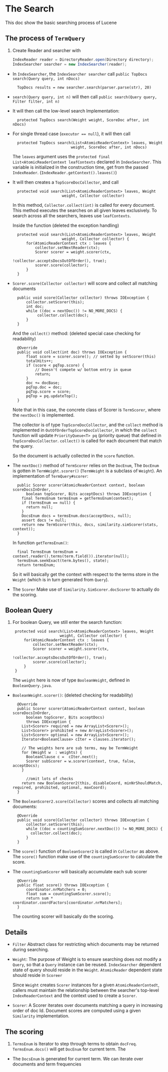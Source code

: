 # The Search
This doc show the basic searching process of Lucene

## The process of `TermQuery`
1. Create Reader and searcher with 

   ```Java
   IndexReader reader = DirectoryReader.open(Directory directory);
   IndexSearcher searcher = new IndexSearcher(reader);
   ```
* In `IndexSearcher`, the `IndexSearcher searcher` call `public TopDocs search(Query query, int nDocs)`

        TopDocs results = new searcher.search(parser.parse(str), 20)
* `search(Query query, int n)` will then call `public search(Query query,
  Filter filter, int n)`
* It will then call the low-level search Implementation:
        
        protected TopDocs search(Weight weight, ScoreDoc after, int nDocs)

* For single thread case (`executor == null`), it will then call 

        protected TopDocs search(List<AtomicReaderContext> leaves, Weight
                                weight, ScoreDoc after, int nDocs)

  The `leaves` argument uses the `protected final List<AtomicReaderContext
  leafContexts` declared in `IndexSearcher`. This variable is initialized
  in the construction time, get from the passed `IndexReader`.
  (`IndexReader.getContext().leaves()`)
* It will then creates a `TopScoreDocCollector`, and call 
        
        protected void search(List<AtomicReaderContext> leaves, Weight
                            weight, Collector collector)

  In this method, `Collector.collect(int)` is called for every document.
  This method executes the searches on all given leaves exclusively. To
  search across all the searchers, leaves use `leafContexts`.

  Inside the function (deleted the exception handling)

        protected void search(List<AtomicReaderContext> leaves, Weight
                            weight, Collector collector) {
            for(AtomicReaderContext ctx : leaves {
                collector.setNextReader(ctx);
                Scorer scorer = weight.scorer(ctx,
                                        !collector.acceptsDocsOutOfOrder(), true);
                scorer.score(collector);
            }
        }

* `Scorer.score(Collector collector)` will score and collect all matching
  documents

        public void score(Collector collector) throws IOException {
            collector.setScorer(this);
            int doc;
            while ((doc = nextDoc()) != NO_MORE_DOCS) {
                 collector.collect(doc);
            }
        }

    And the `collect()` method: (deleted special case checking for readability)
        
        @Override
        public void collect(int doc) throws IOException {
            float score = scorer.score(); // setted by setScorer(this)
            totalHits++;
            if (score < pqTop.score) {
                // Doesn't compete w/ bottom entry in queue
                return;
            }
            doc += docBase;
            pqTop.doc = doc;
            pqTop.score = score;
            pqTop = pq.updateTop();
        }

  Note that in this case, the concrete class of Scorer is `TermScorer`,
  where the `nextDoc()` is implemented. 

  The collector is of type `TopScoreDocCollector`, and the `collect`
  method is implemented in `OutOfOrderTopScoreDocCollector`, in which the
  `collect` function will update `PriorityQueue<T> pq` (priority queue) that defined in
  `TopScoreDocCollector`. `collect()` is called for each document that
  match the query.

  So the document is actually collected in the `score` function.

* The `nextDoc()` method of `TermScorer` relies on the
  `DocEnum`, The `DocEnum` is gotten in `TermWeight.scorer()`
  (`TermWeight` is a subclass of `Weight`). An
  implementation of `TermQuery#scorer`:
        
        public Scorer scorer(AtomicReaderContext context, boolean scoreDocsInOrder,
            boolean topScorer, Bits acceptDocs) throws IOException {
          final TermsEnum termsEnum = getTermsEnum(context);
          if (termsEnum == null) {
            return null;
          }
          DocsEnum docs = termsEnum.docs(acceptDocs, null);
          assert docs != null;
          return new TermScorer(this, docs, similarity.simScorer(stats, context));
        }

  In function `getTermsEnum()`:

        final TermsEnum termsEnum = context.reader().terms(term.field()).iterator(null);
        termsEnum.seekExact(term.bytes(), state);
        return termsEnum;
        
  So it will basically get the context with respect to the terms store in
  the `Weight` (which is in turn generated from `Query`).
* The `Scorer` Make use of `Similarity.SimScorer.docScorer` to actually do the
  scoring. 

## Boolean Query
1. For boolean Query, we still enter the search function:

        protected void search(List<AtomicReaderContext> leaves, Weight
                            weight, Collector collector) {
            for(AtomicReaderContext ctx : leaves {
                collector.setNextReader(ctx);
                Scorer scorer = weight.scorer(ctx,
                                        !collector.acceptsDocsOutOfOrder(), true);
                scorer.score(collector);
            }
        }

    The `weight` here is now of type `BooleanWeight`, defined in
    `BooleanQuery.java`.
* `BooleanWeight.scorer()`: (deleted checking for readability)

        @Override
        public Scorer scorer(AtomicReaderContext context, boolean scoreDocsInOrder,
            boolean topScorer, Bits acceptDocs)
            throws IOException {
          List<Scorer> required = new ArrayList<Scorer>();
          List<Scorer> prohibited = new ArrayList<Scorer>();
          List<Scorer> optional = new ArrayList<Scorer>();
          Iterator<BooleanClause> cIter = clauses.iterator();

          // The weights here are sub terms, may be TermWeight
          for (Weight w  : weights) {
            BooleanClause c =  cIter.next();
            Scorer subScorer = w.scorer(context, true, false, acceptDocs);
          }

            //omit lots of checks
          return new BooleanScorer2(this, disableCoord, minNrShouldMatch, required, prohibited, optional, maxCoord);
        }

* The `BooleanScorer2.score(Collector)` scores and collects all matching documents:

        @Override
        public void score(Collector collector) throws IOException {
            collector.setScorer(this);
            while ((doc = countingSumScorer.nextDoc()) != NO_MORE_DOCS) {
              collector.collect(doc);
            }
        }

* The `score()` function of `BooleanScorer2` is called in `Collector` as
  above. The `score()` function make use of the `countingSumScorer` to
  calculate the score.
* The `countingSumScorer` will basically accumulate each sub scorer

        @Override
        public float score() throws IOException {
            coordinator.nrMatchers = 0;
            float sum = countingSumScorer.score();
            return sum * coordinator.coordFactors[coordinator.nrMatchers];
        }
  
  The counting scorer will basically do the scoring. 

## Details
* `Filter` Abstract class for restricting which documents may be returned
  during searching.
* `Weight`: The purpose of Weight is to ensure searching does not modify a
   `Query`, so that a `Query` instance can be reused. `IndexSearcher`
   dependent state of query should reside in the `Weight`. `AtomicReader`
   dependent state should reside in `Scoreer`

   Since `Weight` creates `Scorer` instances for a given
   `AtomicReaderContedt`, callers must maintain the relationship between
   the searcher's top-level `IndexReaderContext` and the context used to
   create a `Scorer`.

* `Scorer`: A Scorer iterates over documents matching a query in
  increasing order of doc Id. Document scores are computed using a given
  `Similarity` implementation. 

## The scoring
1. `TermsEnum` is Iterator to step through terms to obtain `docFreq`.
   `TermsEnum.docs()` will get `DocEnum` for current term. The 
* The `DocsEnum` is generated for current term. We can iterate over
   documents and term frequencies
